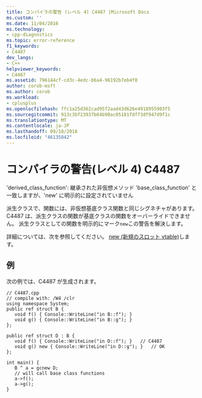 ```yaml
---
title: コンパイラの警告 (レベル 4) C4487 |Microsoft Docs
ms.custom: ''
ms.date: 11/04/2016
ms.technology:
- cpp-diagnostics
ms.topic: error-reference
f1_keywords:
- C4487
dev_langs:
- C++
helpviewer_keywords:
- C4487
ms.assetid: 796144cf-cd3c-4edc-b6a4-96192b7eb4f0
author: corob-msft
ms.author: corob
ms.workload:
- cplusplus
ms.openlocfilehash: ffc1a25d362cad95f2aad43d626e4918955903f5
ms.sourcegitcommit: 913c3bf23937b64b90ac05181fdff3df947d9f1c
ms.translationtype: MT
ms.contentlocale: ja-JP
ms.lasthandoff: 09/18/2018
ms.locfileid: "46135842"
---
```

# <a name="compiler-warning-level-4-c4487"></a>コンパイラの警告(レベル 4) C4487

'derived_class_function': 継承された非仮想メソッド 'base_class_function' と一致しますが、'new' に明示的に設定されていません

派生クラスで、関数には、非仮想基底クラス関数と同じシグネチャがあります。 C4487 は、派生クラスの関数が基底クラスの関数をオーバーライドできません。 派生クラスとしての関数を明示的にマーク`new`この警告を解決します。

詳細については、次を参照してください。 [new (新規のスロット vtable)](../../windows/new-new-slot-in-vtable-cpp-component-extensions.md)します。

## <a name="example"></a>例

次の例では、C4487 が生成されます。

```
// C4487.cpp
// compile with: /W4 /clr
using namespace System;
public ref struct B {
   void f() { Console::WriteLine("in B::f"); }
   void g() { Console::WriteLine("in B::g"); }
};

public ref struct D : B {
   void f() { Console::WriteLine("in D::f"); }   // C4487
   void g() new { Console::WriteLine("in D::g"); }   // OK
};

int main() {
   B ^ a = gcnew D;
   // will call base class functions
   a->f();
   a->g();
}
```
